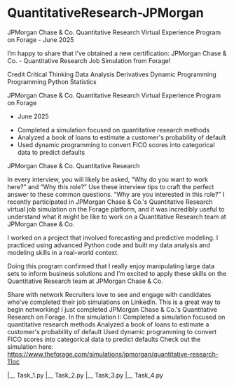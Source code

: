 # QuantitativeResearch-JPMorgan
JPMorgan Chase &amp; Co. Quantitative Research Virtual Experience Program on Forage - June 2025


I’m happy to share that I’ve obtained a new certification: JPMorgan Chase & Co. - Quantitative Research Job Simulation from Forage!


Credit
Critical Thinking
Data Analysis
Derivatives
Dynamic Programming
Programming
Python
Statistics



JPMorgan Chase & Co. Quantitative Research Virtual Experience Program on Forage
- June 2025


 * Completed a simulation focused on quantitative research methods 
 * Analyzed a book of loans to estimate a customer's probability of default
 * Used dynamic programming to convert FICO scores into categorical data to
   predict defaults




JPMorgan Chase & Co. Quantitative Research

In every interview, you will likely be asked, “Why do you want to work here?” and “Why this role?” Use these interview tips to craft the perfect answer to these common questions.
“Why are you interested in this role?”
I recently participated in JPMorgan Chase & Co.'s Quantitative Research virtual job simulation on the Forage platform, and it was incredibly useful to understand what it might be like to work on a Quantitative Research team at JPMorgan Chase & Co.

I worked on a project that involved forecasting and predictive modeling. I practiced using advanced Python code and built my data analysis and modeling skills in a real-world context.

Doing this program confirmed that I really enjoy manipulating large data sets to inform business solutions and I’m excited to apply these skills on the Quantitative Research team at JPMorgan Chase & Co.



Share with network
Recruiters love to see and engage with candidates who’ve completed their job simulations on LinkedIn. This is a great way to begin networking!
I just completed JPMorgan Chase & Co.'s Quantitative Research on Forage. In the simulation I:
Completed a simulation focused on quantitative research methods 
Analyzed a book of loans to estimate a customer's probability of default
Used dynamic programming to convert FICO scores into categorical data to predict defaults
Check out the simulation here: https://www.theforage.com/simulations/jpmorgan/quantitative-research-11oc

|__ Task_1.py
|__ Task_2.py
|__ Task_3.py
|__ Task_4.py

